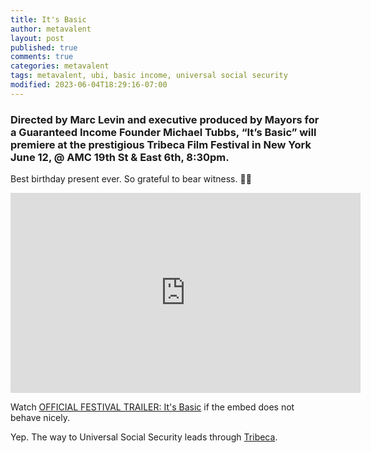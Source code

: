 ```yaml
---
title: It's Basic
author: metavalent
layout: post
published: true
comments: true
categories: metavalent
tags: metavalent, ubi, basic income, universal social security
modified: 2023-06-04T18:29:16-07:00
---
```


### Directed by Marc Levin and executive produced by Mayors for a Guaranteed Income Founder Michael Tubbs, “It’s Basic” will premiere at the prestigious Tribeca Film Festival in New York June 12, @ AMC 19th St & East 6th, 8:30pm.

Best birthday present ever. So grateful to bear witness. 🙏🏼

<iframe id="ytplayer" type="text/html" width="560" height="320"
  src="https://www.youtube.com/embed/TOEcexAci2E?autoplay=1"
  frameborder="0"></iframe>

Watch [OFFICIAL FESTIVAL TRAILER: It's Basic](https://youtu.be/TOEcexAci2E
) if the embed does not behave nicely.

Yep. The way to Universal Social Security leads through [Tribeca](https://tribecafilm.com/films/it-s-basic-2023).  
